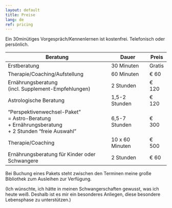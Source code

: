 ```yaml
---
layout: default
title: Preise
lang: de
ref: pricing
---
```


Ein 30minütiges Vorgespräch/Kennenlernen ist kostenfrei. Telefonisch
oder persönlich.

 Beratung | Dauer | Preis
----------|-------|-------
Erstberatung | 30 Minuten | Gratis
Therapie/&#8203;Coaching/&#8203;Aufstellung | 60 Minuten | € 60
Ernährungsberatung<br>(incl. Supplement-Empfehlungen) | 2 Stunden | € 120
Astrologische Beratung | 1,5-2 Stunden | € 120
<q>Perspektivenwechsel-Paket</q><br> =&nbsp;Astro-Beratung +&nbsp;Ernährungsberatung<br>+&nbsp;2 Stunden <q>freie Auswahl</q> | 6,5-7 Stunden | € 300
Therapie/&#8203;Coaching | 10 x 60 Minuten | € 500
Ernährungsberatung für Kinder oder Schwangere | 2 Stunden | € 60

Bei Buchung eines Pakets steht zwischen den Terminen meine große
Bibliothek zum Ausleihen zur Verfügung.

(Ich wünschte, ich hätte in meinen Schwangerschaften gewusst, was ich
heute weiß. Deshalb ist es mir ein besonderes Anliegen, diese besondere
Lebensphase zu unterstützen.)
